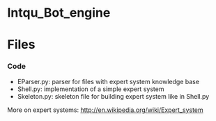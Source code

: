 Intqu_Bot_engine
=============

# Files

### Code

- EParser.py: parser for files with expert system knowledge base
- Shell.py: implementation of a simple expert system
- Skeleton.py: skeleton file for building expert system like in Shell.py

More on expert systems:
http://en.wikipedia.org/wiki/Expert_system
